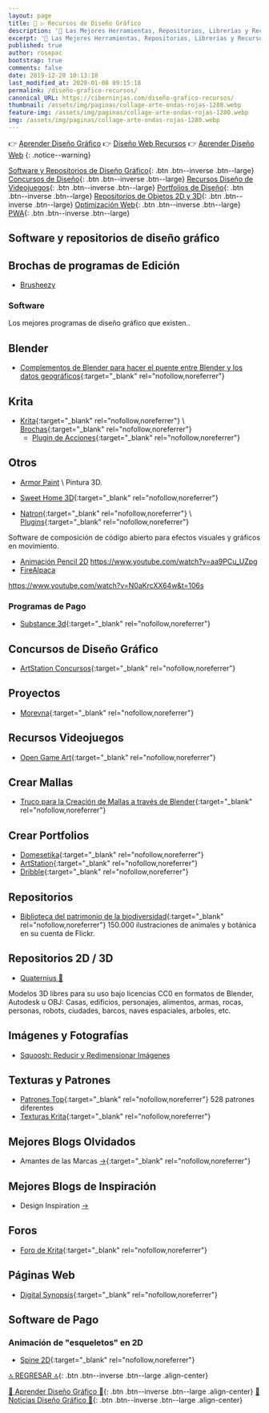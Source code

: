 ```yaml
---
layout: page
title: 🎨 ▷ Recursos de Diseño Gráfico
description: '🔨 Las Mejores Herramientas, Repositorios, Librerías y Recursos para Diseñadores Gráficos'
excerpt: '🔨 Las Mejores Herramientas, Repositorios, Librerías y Recursos para Diseñadores Gráficos'
published: true
author: rosepac
bootstrap: true
comments: false
date: 2019-12-20 10:13:18
last_modified_at: 2020-01-08 09:15:18
permalink: /diseño-grafico-recursos/
canonical_URL: https://ciberninjas.com/diseño-grafico-recursos/
thumbnail: /assets/img/paginas/collage-arte-ondas-rojas-1280.webp
feature-img: /assets/img/paginas/collage-arte-ondas-rojas-1280.webp
img: /assets/img/paginas/collage-arte-ondas-rojas-1280.webp
---
```


👉 [Aprender Diseño Gráfico](/diseño-grafico/)
👉 [Diseño Web Recursos](/diseño-web-recursos/)
👉 [Aprender Diseño Web](/diseño-web/)
{: .notice--warning}

[Software y Repositorios de Diseño Gráfico](/diseño-grafico-recursos/#software-y-repositorios-de-diseño-gráfico){: .btn .btn--inverse .btn--large} [Concursos de Diseño](/diseño-grafico-recursos/#concursos-de-diseño-gráfico){: .btn .btn--inverse .btn--large} [Recursos Diseño de Videojuegos](/diseño-grafico-recursos/#recursos-videojuegos){: .btn .btn--inverse .btn--large} [Portfolios de Diseño](/diseño-grafico-recursos/#crear-portfolios){: .btn .btn--inverse .btn--large} [Repositorios de Objetos 2D y 3D](/diseño-grafico-recursos/#repositorios-2d--3d){: .btn .btn--inverse .btn--large} [Optimización Web](/diseño-web-recursos/#optimización-web){: .btn .btn--inverse .btn--large} [PWA](/diseño-web-recursos/#pwa){: .btn .btn--inverse .btn--large}

## Software y repositorios de diseño gráfico

## Brochas de programas de Edición

* [Brusheezy](https://www.brusheezy.com/free/)

### Software

Los mejores programas de diseño gráfico que existen..

## Blender

* [Complementos de Blender para hacer el puente entre Blender y los datos geográficos](https://github.com/domlysz/BlenderGIS#blender-gis){:target="_blank" rel="nofollow,noreferrer"}

## Krita

* [Krita](https://krita.org/es/){:target="_blank" rel="nofollow,noreferrer"} \ [Brochas](https://docs.krita.org/en/resources_page.html#brush-packs){:target="_blank" rel="nofollow,noreferrer"}
  * [Plugin de Acciones](https://github.com/Larpon/krita-bulk-actions){:target="_blank" rel="nofollow,noreferrer"}

## Otros

* [Armor Paint](https://80.lv/articles/open-source-painting-tool-for-3d-artists/) \ Pintura 3D.

* [Sweet Home 3D](http://www.sweethome3d.com/){:target="_blank" rel="nofollow,noreferrer"}
<!-- tutoriales de sweet home 3d - buscar youtube -->

* [Natron](https://natrongithub.github.io/){:target="_blank" rel="nofollow,noreferrer"} \ [Plugins](https://github.com/NatronGitHub/natron-plugins){:target="_blank" rel="nofollow,noreferrer"}

Software de composición de código abierto para efectos visuales y gráficos en movimiento.

* [Animación Pencil 2D](https://www.pencil2d.org/) 
https://www.youtube.com/watch?v=aa9PCu_UZpg
* [FireAlpaca](https://firealpaca.com/)
<!-- https://alternativeto.net/software/natron/ -->
https://www.youtube.com/watch?v=N0aKrcXX64w&t=106s

### Programas de Pago

* [Substance 3d](https://www.substance3d.com/){:target="_blank" rel="nofollow,noreferrer"}

## Concursos de Diseño Gráfico

* [ArtStation Concursos](https://www.artstation.com/contests){:target="_blank" rel="nofollow,noreferrer"}

## Proyectos

* [Morevna](https://morevnaproject.org/){:target="_blank" rel="nofollow,noreferrer"}

## Recursos Videojuegos

* [Open Game Art](https://opengameart.org/){:target="_blank" rel="nofollow,noreferrer"}

## Crear Mallas

* [Truco para la Creación de Mallas a través de Blender](https://www.youtube.com/watch?time_continue=335&v=kEx0aXH7Z5w&feature=emb_logo){:target="_blank" rel="nofollow,noreferrer"}

## Crear Portfolios

* [Domesetika](https://www.domestika.org/ "Domestika es la comunidad de la Clase Creativa"){:target="_blank" rel="nofollow,noreferrer"}
* [ArtStation](https://www.artstation.com/ "ArtStation le ofrece una manera simple pero poderosa de mostrar su cartera y ser visto por las personas adecuadas en la industria. "){:target="_blank" rel="nofollow,noreferrer"}
* [Dribble](https://dribbble.com){:target="_blank" rel="nofollow,noreferrer"}

## Repositorios

* [Biblioteca del patrimonio de la biodiversidad](https://www.flickr.com/photos/biodivlibrary/){:target="_blank" rel="nofollow,noreferrer"} 150.000 ilustraciones de animales y botánica en su cuenta de Flickr.

## Repositorios 2D / 3D

* [Quaternius 🏡](http://quaternius.com/assets.html)

Modelos 3D libres para su uso bajo licencias CC0 en formatos de Blender, Autodesk u OBJ: Casas, edificios, personajes, alimentos, armas, rocas, personas, robots, ciudades, barcos, naves espaciales, arboles, etc.

## Imágenes y Fotografías

* [Squoosh: Reducir y Redimensionar Imágenes](https://squoosh.app/)

## Texturas y Patrones

* [Patrones Top](https://www.toptal.com/designers/subtlepatterns/){:target="_blank" rel="nofollow,noreferrer"} 528 patrones diferentes
* [Texturas Krita](https://docs.krita.org/en/resources_page.html#texture-packs){:target="_blank" rel="nofollow,noreferrer"}

## Mejores Blogs Olvidados

* Amantes de las Marcas [->](http://amantesdelasmarcas.com/){:target="_blank" rel="nofollow,noreferrer"}

## Mejores Blogs de Inspiración

* Design Inspiration [->](https://www.designspiration.com/)

## Foros

* [Foro de Krita](https://krita-artists.org){:target="_blank" rel="nofollow,noreferrer"}

## Páginas Web

* [Digital Synopsis](https://digitalsynopsis.com/){:target="_blank" rel="nofollow,noreferrer"}

## Software de Pago

### Animación de "esqueletos" en 2D

* [Spine 2D](http://esotericsoftware.com/){:target="_blank" rel="nofollow,noreferrer"}

[🔝 REGRESAR 🔝](/diseño-grafico/#page-title){: .btn .btn--inverse .btn--large .align-center}

[🎨 Aprender Diseño Gráfico 🎨](/diseño-grafico/#page-title){: .btn .btn--inverse .btn--large .align-center}
[🎨 Noticias Diseño Gráfico 🎨](/directo/#-diseño-gráfico){: .btn .btn--inverse .btn--large .align-center}